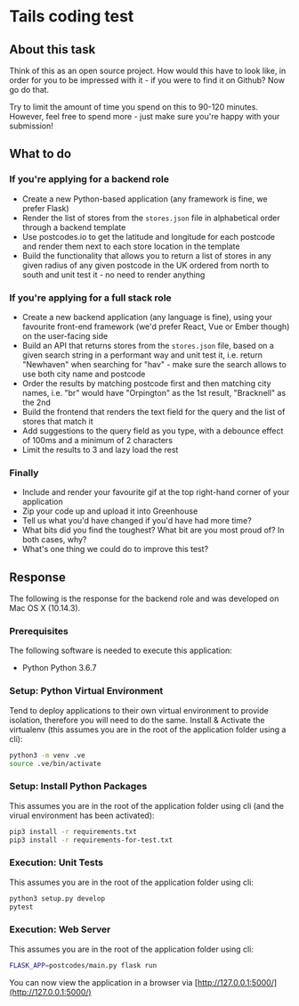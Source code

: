 # Tails coding test

## About this task

Think of this as an open source project. How would this have to look like, in order for you to be impressed with it - if you were to find it on Github? Now go do that.

Try to limit the amount of time you spend on this to 90-120 minutes. However, feel free to spend more - just make sure you're happy with your submission!

## What to do

### If you're applying for a backend role

* Create a new Python-based application (any framework is fine, we prefer Flask)
* Render the list of stores from the `stores.json` file in alphabetical order through a backend template
* Use postcodes.io to get the latitude and longitude for each postcode and render them next to each store location in the template
* Build the functionality that allows you to return a list of stores in any given radius of any given postcode in the UK ordered from north to south and unit test it - no need to render anything

### If you're applying for a full stack role

* Create a new backend application (any language is fine), using your favourite front-end framework (we'd prefer React, Vue or Ember though) on the user-facing side
* Build an API that returns stores from the `stores.json` file, based on a given search string in a performant way and unit test it, i.e. return "Newhaven" when searching for "hav" - make sure the search allows to use both city name and postcode
* Order the results by matching postcode first and then matching city names, i.e. "br" would have "Orpington" as the 1st result, "Bracknell" as the 2nd
* Build the frontend that renders the text field for the query and the list of stores that match it
* Add suggestions to the query field as you type, with a debounce effect of 100ms and a minimum of 2 characters
* Limit the results to 3 and lazy load the rest

### Finally

* Include and render your favourite gif at the top right-hand corner of your application
* Zip your code up and upload it into Greenhouse
* Tell us what you'd have changed if you'd have had more time?
* What bits did you find the toughest? What bit are you most proud of? In both cases, why?
* What's one thing we could do to improve this test?

## Response

The following is the response for the backend role and was developed on Mac OS X (10.14.3).

### Prerequisites
The following software is needed to execute this application:
 * Python Python 3.6.7

### Setup: Python Virtual Environment
Tend to deploy applications to their own virtual environment to provide isolation, therefore you will need to do the same. Install & Activate the virtualenv (this assumes you are in the root of the application folder using a cli):
```bash
python3 -m venv .ve
source .ve/bin/activate
```

### Setup: Install Python Packages
This assumes you are in the root of the application folder using cli (and the virual environment has been activated):
```bash
pip3 install -r requirements.txt
pip3 install -r requirements-for-test.txt
```

### Execution: Unit Tests
This assumes you are in the root of the application folder using cli:
```bash
python3 setup.py develop
pytest
```

### Execution: Web Server
This assumes you are in the root of the application folder using cli:
```bash
FLASK_APP=postcodes/main.py flask run
```
You can now view the application in a browser via [http://127.0.0.1:5000/](http://127.0.0.1:5000/)
